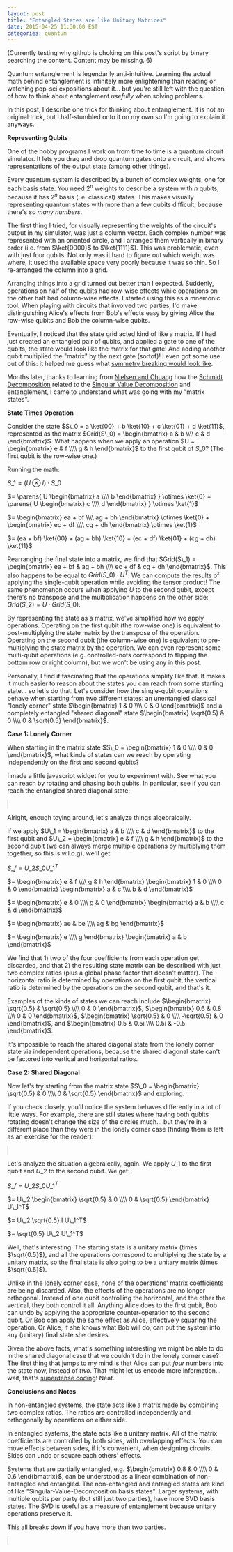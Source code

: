 ```yaml
---
layout: post
title: "Entangled States are like Unitary Matrices"
date: 2015-04-25 11:30:00 EST
categories: quantum
---
```


(Currently testing why github is choking on this post's script by binary searching the content. Content may be missing. 6)

Quantum entanglement is legendarily anti-intuitive. Learning the actual math behind entanglement is infinitely more enlightening than reading or watching pop-sci expositions about it... but you're still left with the question of how to think about entanglement *usefully* when solving problems.

In this post, I describe one trick for thinking about entanglement. It is not an original trick, but I half-stumbled onto it on my own so I'm going to explain it anyways.

**Representing Qubits**

One of the hobby programs I work on from time to time is a quantum circuit simulator. It lets you drag and drop quantum gates onto a circuit, and shows representations of the output state (among other things).

Every quantum system is described by a bunch of complex weights, one for each basis state. You need $2^n$ weights to describe a system with $n$ qubits, because it has $2^n$ basis (i.e. classical) states. This makes visually representing quantum states with more than a few qubits difficult, because there's *so many numbers*.

The first thing I tried, for visually representing the weights of the circuit's output in my simulator, was just a column vector. Each complex number was represented with an oriented circle, and I arranged them vertically in binary order (i.e. from $\ket{0000}$ to $\ket{1111}$). This was problematic, even with just four qubits. Not only was it hard to figure out which weight was where, it used the available space very poorly because it was so thin. So I re-arranged the column into a grid.

Arranging things into a grid turned out better than I expected. Suddenly, operations on half of the qubits had row-wise effects while operations on the other half had column-wise effects. I started using this as a mnemonic tool. When playing with circuits that involved two parties, I'd make distinguishing Alice's effects from Bob's effects easy by giving Alice the row-wise qubits and Bob the column-wise qubits.

Eventually, I noticed that the state grid acted kind of like a matrix. If I had just created an entangled pair of qubits, and applied a gate to one of the qubits, the state would look like the matrix for that gate! And adding another qubit multiplied the "matrix" by the next gate (sortof)! I even got some use out of this: it helped me guess what [symmetry breaking would look like](http://strilanc.com/quantum/2014/12/06/Perfect-Symmetry-Breaking-with-Quantum-Computers.html).

Months later, thanks to learning from [Nielsen and Chuang](http://www.amazon.com/Quantum-Computation-Information-Anniversary-Edition/dp/1107002176) how the [Schmidt Decomposition](http://en.wikipedia.org/wiki/Schmidt_decomposition) related to the [Singular Value Decomposition](http://en.wikipedia.org/wiki/Singular_value_decomposition) and entanglement, I came to understand what was going with my "matrix states".

**State Times Operation**

Consider the state $S\_0 = a \ket{00} + b \ket{10} + c \ket{01} + d \ket{11}$, represented as the matrix $Grid(S\_0) = \begin{bmatrix} a & b \\\\ c & d \end{bmatrix}$. What happens when we apply an operation $U = \begin{bmatrix} e & f \\\\ g & h \end{bmatrix}$ to the first qubit of $S\_0$? (The first qubit is the row-wise one.)

Running the math:

$S\_1 = (U \otimes I) \cdot S\_0$

$= \parens{ U \begin{bmatrix} a \\\\ b \end{bmatrix} } \otimes \ket{0} + \parens{ U \begin{bmatrix} c \\\\ d \end{bmatrix} } \otimes \ket{1}$

$= \begin{bmatrix} ea + bf \\\\ ag + bh \end{bmatrix} \otimes \ket{0} + \begin{bmatrix} ec + df \\\\ cg + dh \end{bmatrix} \otimes \ket{1}$

$= (ea + bf) \ket{00} + (ag + bh) \ket{10} + (ec + df) \ket{01} + (cg + dh) \ket{11}$

Rearranging the final state into a matrix, we find that $Grid(S\_1) = \begin{bmatrix} ea + bf & ag + bh \\\\ ec + df & cg + dh \end{bmatrix}$. This also happens to be equal to $Grid(S\_0) \cdot U^T$. We can compute the results of applying the single-qubit operation while avoiding the tensor product! The same phenomenon occurs when applying $U$ to the second qubit, except there's no transpose and the multiplication happens on the other side: $Grid(S\_2) = U \cdot Grid(S\_0)$.

By representing the state as a matrix, we've simplified how we apply operations. Operating on the first qubit (the row-wise one) is equivalent to post-multiplying the state matrix by the transpose of the operation. Operating on the second qubit (the column-wise one) is equivalent to pre-multiplying the state matrix by the operation. We can even represent some multi-qubit operations (e.g. controlled-nots correspond to flipping the bottom row or right column), but we won't be using any in this post.

Personally, I find it fascinating that the operations simplify like that. It makes it much easier to reason about the states you can reach from some starting state... so let's do that. Let's consider how the single-qubit operations behave when starting from two different states: an unentangled classical "lonely corner" state $\begin{bmatrix} 1 & 0 \\\\ 0 & 0 \end{bmatrix}$ and a completely entangled "shared diagonal" state $\begin{bmatrix} \sqrt{0.5} & 0 \\\\ 0 & \sqrt{0.5} \end{bmatrix}$.

**Case 1: Lonely Corner**

When starting in the matrix state $S\_0 = \begin{bmatrix} 1 & 0 \\\\ 0 & 0 \end{bmatrix}$, what kinds of states can we reach by operating independently on the first and second qubits?

I made a little javascript widget for you to experiment with. See what you can reach by rotating and phasing both qubits. In particular, see if you can reach the entangled shared diagonal state:

<canvas id="drawCanvas1" width="400px" height="410px" style="border:1px dotted #BBB;"/>

Alright, enough toying around, let's analyze things algebraically.

If we apply $U\_1 = \begin{bmatrix} a & b \\\\ c & d \end{bmatrix}$ to the first qubit and $U\_2 = \begin{bmatrix} e & f \\\\ g & h \end{bmatrix}$ to the second qubit (we can always merge multiple operations by multiplying them together, so this is w.l.o.g), we'll get:

$S\_f = U\_2 S\_0 U\_1^T$

$= \begin{bmatrix} e & f \\\\ g & h \end{bmatrix} \begin{bmatrix} 1 & 0 \\\\ 0 & 0 \end{bmatrix} \begin{bmatrix} a & c \\\\ b & d \end{bmatrix}$

$= \begin{bmatrix} e & 0 \\\\ g & 0 \end{bmatrix} \begin{bmatrix} a & b \\\\ c & d \end{bmatrix}$

$= \begin{bmatrix} ae & be \\\\ ag & bg \end{bmatrix}$

$= \begin{bmatrix} e \\\\ g \end{bmatrix} \begin{bmatrix} a & b \end{bmatrix}$

We find that 1) two of the four coefficients from each operation get discarded, and that 2) the resulting state matrix can be described with just two complex ratios (plus a global phase factor that doesn't matter). The horizontal ratio is determined by operations on the first qubit, the vertical ratio is determined by the operations on the second qubit, and that's it.

Examples of the kinds of states we can reach include $\begin{bmatrix} \sqrt{0.5} & \sqrt{0.5} \\\\ 0 & 0 \end{bmatrix}$, $\begin{bmatrix} 0.6 & 0.8 \\\\ 0 & 0 \end{bmatrix}$, $\begin{bmatrix} \sqrt{0.5} & 0 \\\\ -\sqrt{0.5} & 0 \end{bmatrix}$, and $\begin{bmatrix} 0.5 & 0.5i \\\\ 0.5i & -0.5 \end{bmatrix}$.

It's impossible to reach the shared diagonal state from the lonely corner state via independent operations, because the shared diagonal state can't be factored into vertical and horizontal ratios.

**Case 2: Shared Diagonal**

Now let's try starting from the matrix state $S\_0 = \begin{bmatrix} \sqrt{0.5} & 0 \\\\ 0 & \sqrt{0.5} \end{bmatrix}$ and exploring.

If you check closely, you'll notice the system behaves differently in a lot of little ways. For example, there are still states where having both qubits rotating doesn't change the size of the circles much... but they're in a different place than they were in the lonely corner case (finding them is left as an exercise for the reader):

<canvas id="drawCanvas2" width="400px" height="410px" style="border:1px dotted #BBB;"/>

Let's analyze the situation algebraically, again. We apply $U\_1$ to the first qubit and $U\_2$ to the second qubit. We get:

$S\_f = U\_2 S\_0 U\_1^T$

$= U\_2 \begin{bmatrix} \sqrt{0.5} & 0 \\\\ 0 & \sqrt{0.5} \end{bmatrix} U\_1^T$

$= U\_2 \sqrt{0.5} I U\_1^T$

$= \sqrt{0.5} U\_2 U\_1^T$

Well, that's interesting. The starting state is a unitary matrix (times $\sqrt{0.5}$), and all the operations correspond to multiplying the state by a unitary matrix, so the final state is also going to be a unitary matrix (times $\sqrt{0.5}$).

Unlike in the lonely corner case, none of the operations' matrix coefficients are being discarded. Also, the effects of the operations are no longer orthogonal. Instead of one qubit controlling the horizontal, and the other the vertical, they both control it all. Anything Alice does to the first qubit, Bob can undo by applying the appropriate counter-operation to the second qubit. Or Bob can apply the same effect as Alice, effectively squaring the operation. Or Alice, if she knows what Bob will do, can put the system into any (unitary) final state she desires.

Given the above facts, what's something interesting we might be able to do in the shared diagonal case that we couldn't do in the lonely corner case? The first thing that jumps to my mind is that Alice can put *four* numbers into the state now, instead of *two*. That might let us encode more information... wait, that's [superdense coding](http://en.wikipedia.org/wiki/Superdense_coding)! Neat.

**Conclusions and Notes**

In non-entangled systems, the state acts like a matrix made by combining two complex ratios. The ratios are controlled independently and orthogonally by operations on either side.

In entangled systems, the state acts like a unitary matrix. All of the matrix coefficients are controlled by both sides, with overlapping effects. You can move effects between sides, if it's convenient, when designing circuits. Sides can undo or square each others' effects.

Systems that are partially entangled, e.g. $\begin{bmatrix} 0.8 & 0 \\\\ 0 & 0.6 \end{bmatrix}$, can be understood as a linear combination of non-entangled and entangled. The non-entangled and entangled states are kind of like "Singular-Value-Decomposition basis states". Larger systems, with multiple qubits per party (but still just two parties), have more SVD basis states. The SVD is useful as a measure of entanglement because unitary operations preserve it.

This all breaks down if you have more than two parties.

<script src="/assets/2015-04-27-Entangled-States-are-like-Unitary-Matrices.js"></script>


